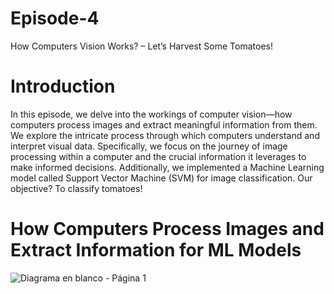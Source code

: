 # Episode-4
 How Computers Vision Works? – Let’s Harvest Some Tomatoes!

# Introduction

In this episode, we delve into the workings of computer vision—how computers process images and extract meaningful information from them. We explore the intricate process through which computers understand and interpret visual data. Specifically, we focus on the journey of image processing within a computer and the crucial information it leverages to make informed decisions. Additionally, we implemented a Machine Learning model called Support Vector Machine (SVM) for image classification. Our objective? To classify tomatoes!

# How Computers Process Images and Extract Information for ML Models

![Diagrama en blanco - Página 1](https://github.com/user-attachments/assets/1d36d439-d549-4b4a-bc8e-531070406bb1)
